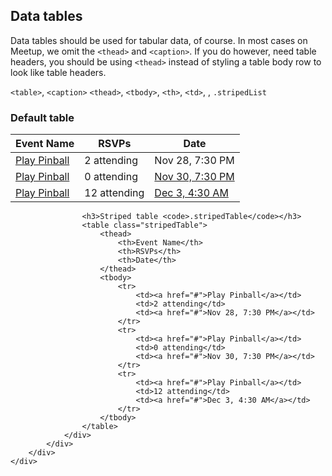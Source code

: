 <div class="doc-content">
	<div class="line-gutters">
		<div class="unit size1of3">
			<h2>Data tables</h2>
			<p>Data tables should be used for tabular data, of course. In most cases on Meetup, we omit the <code>&lt;thead&gt;</code> and <code>&lt;caption&gt;</code>. If you do however, need table headers, you should be using <code>&lt;thead&gt;</code> instead of styling a table body row to look like table headers.</p>
			<p><code>&lt;table&gt;</code>, <code>&lt;caption&gt;</code> <code>&lt;thead&gt;</code>, <code>&lt;tbody&gt;</code>, 
			<code>&lt;th&gt;</code>, <code>&lt;td&gt;</code>, , <code>.stripedList</code></p>
		</div>
		<div class="lastUnit">
			<div class="doc-box">
				<div class="doc-content">
					<h3>Default table</h3>
					<table>
						<thead>
							<th>Event Name</th>
							<th>RSVPs</th>
							<th>Date</th>
						</thead>
						<tbody>
							<tr>
								<td><a href="#">Play Pinball</a></td>
								<td>2 attending</td>
								<td><a aref="#">Nov 28, 7:30 PM</a></td>
							</tr>
							<tr>
								<td><a href="#">Play Pinball</a></td>
								<td>0 attending</td>
								<td><a href="#">Nov 30, 7:30 PM</a></td>
							</tr>
							<tr>
								<td><a href="#">Play Pinball</a></td>
								<td>12 attending</td>
								<td><a href="#">Dec 3, 4:30 AM</a></td>
							</tr>
						</tbody>
					</table>
				</div>
			</div>
			<div class="doc-box">
				<div class="doc-content">

					<h3>Striped table <code>.stripedTable</code></h3>
					<table class="stripedTable">
						<thead>
							<th>Event Name</th>
							<th>RSVPs</th>
							<th>Date</th>
						</thead>
						<tbody>
							<tr>
								<td><a href="#">Play Pinball</a></td>
								<td>2 attending</td>
								<td><a href="#">Nov 28, 7:30 PM</a></td>
							</tr>
							<tr>
								<td><a href="#">Play Pinball</a></td>
								<td>0 attending</td>
								<td><a href="#">Nov 30, 7:30 PM</a></td>
							</tr>
							<tr>
								<td><a href="#">Play Pinball</a></td>
								<td>12 attending</td>
								<td><a href="#">Dec 3, 4:30 AM</a></td>
							</tr>
						</tbody>
					</table>
				</div>
			</div>
		</div>
	</div>
</div>
